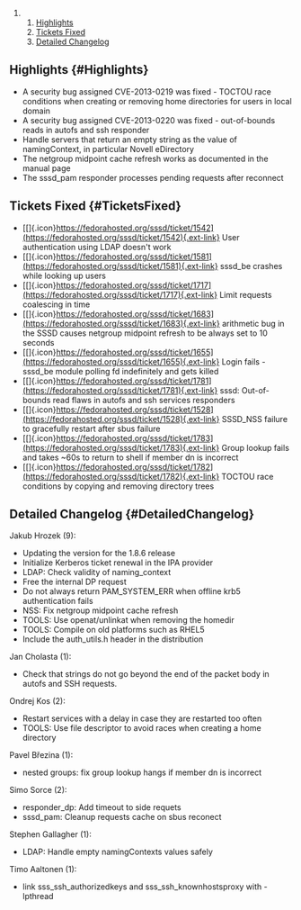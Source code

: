 <div class="wiki-toc">

1.  1.  [Highlights](#Highlights)
    2.  [Tickets Fixed](#TicketsFixed)
    3.  [Detailed Changelog](#DetailedChangelog)

</div>

Highlights {#Highlights}
----------

-   A security bug assigned CVE-2013-0219 was fixed - TOCTOU race
    conditions when creating or removing home directories for users in
    local domain
-   A security bug assigned CVE-2013-0220 was fixed - out-of-bounds
    reads in autofs and ssh responder
-   Handle servers that return an empty string as the value of
    namingContext, in particular Novell eDirectory
-   The netgroup midpoint cache refresh works as documented in the
    manual page
-   The sssd\_pam responder processes pending requests after reconnect

Tickets Fixed {#TicketsFixed}
-------------

-   [[​]{.icon}https://fedorahosted.org/sssd/ticket/1542](https://fedorahosted.org/sssd/ticket/1542){.ext-link}
    User authentication using LDAP doesn't work
-   [[​]{.icon}https://fedorahosted.org/sssd/ticket/1581](https://fedorahosted.org/sssd/ticket/1581){.ext-link}
    sssd\_be crashes while looking up users
-   [[​]{.icon}https://fedorahosted.org/sssd/ticket/1717](https://fedorahosted.org/sssd/ticket/1717){.ext-link}
    Limit requests coalescing in time
-   [[​]{.icon}https://fedorahosted.org/sssd/ticket/1683](https://fedorahosted.org/sssd/ticket/1683){.ext-link}
    arithmetic bug in the SSSD causes netgroup midpoint refresh to be
    always set to 10 seconds
-   [[​]{.icon}https://fedorahosted.org/sssd/ticket/1655](https://fedorahosted.org/sssd/ticket/1655){.ext-link}
    Login fails - sssd\_be module polling fd indefinitely and gets
    killed
-   [[​]{.icon}https://fedorahosted.org/sssd/ticket/1781](https://fedorahosted.org/sssd/ticket/1781){.ext-link}
    sssd: Out-of-bounds read flaws in autofs and ssh services responders
-   [[​]{.icon}https://fedorahosted.org/sssd/ticket/1528](https://fedorahosted.org/sssd/ticket/1528){.ext-link}
    SSSD\_NSS failure to gracefully restart after sbus failure
-   [[​]{.icon}https://fedorahosted.org/sssd/ticket/1783](https://fedorahosted.org/sssd/ticket/1783){.ext-link}
    Group lookup fails and takes \~60s to return to shell if member dn
    is incorrect
-   [[​]{.icon}https://fedorahosted.org/sssd/ticket/1782](https://fedorahosted.org/sssd/ticket/1782){.ext-link}
    TOCTOU race conditions by copying and removing directory trees

Detailed Changelog {#DetailedChangelog}
------------------

Jakub Hrozek (9):

-   Updating the version for the 1.8.6 release
-   Initialize Kerberos ticket renewal in the IPA provider
-   LDAP: Check validity of naming\_context
-   Free the internal DP request
-   Do not always return PAM\_SYSTEM\_ERR when offline krb5
    authentication fails
-   NSS: Fix netgroup midpoint cache refresh
-   TOOLS: Use openat/unlinkat when removing the homedir
-   TOOLS: Compile on old platforms such as RHEL5
-   Include the auth\_utils.h header in the distribution

Jan Cholasta (1):

-   Check that strings do not go beyond the end of the packet body in
    autofs and SSH requests.

Ondrej Kos (2):

-   Restart services with a delay in case they are restarted too often
-   TOOLS: Use file descriptor to avoid races when creating a home
    directory

Pavel Březina (1):

-   nested groups: fix group lookup hangs if member dn is incorrect

Simo Sorce (2):

-   responder\_dp: Add timeout to side requets
-   sssd\_pam: Cleanup requests cache on sbus reconect

Stephen Gallagher (1):

-   LDAP: Handle empty namingContexts values safely

Timo Aaltonen (1):

-   link sss\_ssh\_authorizedkeys and sss\_ssh\_knownhostsproxy with
    -lpthread

